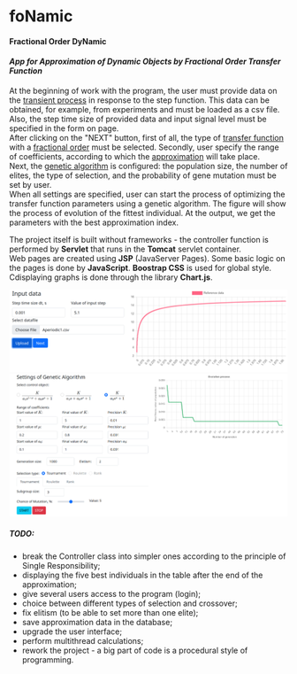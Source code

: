 # foNamic 
#### **F**ractional **O**rder Dy**Namic**
#### _App for Approximation of Dynamic Objects by Fractional Order Transfer Function_

At the beginning of work with the program, the user must provide data on the [transient process][transient-response] in response to the step function. Thіs data can be obtained, for example, from experiments and must be loaded as a csv file. Also, the step time size of provided data and input signal level must be specified in the form on page.  
After clicking on the "NEXT" button, first of all, the type of [transfer function][transfer-function] with a [fractional order][fractional-order] must be selected. Secondly, user specify the range of coefficients, according to which the [approximation][approximation] will take place.  
Next, the [genetic algorithm][genetic-algorithm] is configured: the population size, the number of elites, the type of selection, and the probability of gene mutation must be set by user.  
When all settings are specified, user can start the process of optimizing the transfer function parameters using a genetic algorithm. The figure will show the process of evolution of the fittest individual. At the output, we get the parameters with the best approximation index.  

The project itself is built without frameworks - the controller function is performed by **Servlet** that runs in the **Tomcat** servlet container.  
Web pages are created using **JSP** (JavaServer Pages). Some basic logic on the pages is done by **JavaScript**. **Boostrap CSS** is used for global style. Cdisplaying graphs is done through the library **Chart.js**.  

![Input data](images/input_data.png)
![Genetic algorithm](images/ga.png)

##### TODO:
- break the Сontroller class into simpler ones according to the principle of Single Responsibility;
- displaying the five best individuals in the table after the end of the approximation;
- give several users access to the program (login);
- choice between different types of selection and crossover;
- fix elitism (to be able to set more than one elite);
- save approximation data in the database;
- upgrade the user interface;
- perform multithread calculations;
- rework the project - a big part of code is a procedural style of programming.

[transient-response]: <https://en.wikipedia.org/wiki/Transient_response>
[transfer-function]:<https://en.wikipedia.org/wiki/Transfer_function>
[fractional-order]:<https://en.wikipedia.org/wiki/Fractional-order_system>
[genetic-algorithm]:<https://en.wikipedia.org/wiki/Genetic_algorithm>
[approximation]:<https://en.wikipedia.org/wiki/Approximation>
